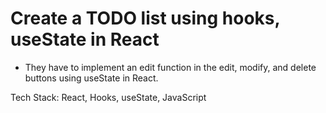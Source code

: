 # Create a TODO list using hooks, useState in React

* They have to implement an edit function in the edit, modify, and delete buttons using useState in React.

Tech Stack: React, Hooks, useState, JavaScript
